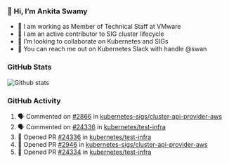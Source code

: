 ### 👋 Hi, I’m Ankita Swamy 

- 💼 I am working as Member of Technical Staff at VMware
- 👀 I am an active contributor to SIG cluster lifecycle 
- 💞️ I’m looking to collaborate on Kubernetes and SIGs
- 💬 You can reach me out on Kubernetes Slack with handle @swan

### GitHub Stats
![Github stats](https://github-readme-stats.vercel.app/api?username=Ankitasw&count_private=true&show_icons=true&theme=tokyonight)

### GitHub Activity 
<!--START_SECTION:activity-->
1. 🗣 Commented on [#2866](https://github.com/kubernetes-sigs/cluster-api-provider-aws/issues/2866) in [kubernetes-sigs/cluster-api-provider-aws](https://github.com/kubernetes-sigs/cluster-api-provider-aws)
2. 🗣 Commented on [#24336](https://github.com/kubernetes/test-infra/issues/24336) in [kubernetes/test-infra](https://github.com/kubernetes/test-infra)
3. 💪 Opened PR [#24336](https://github.com/kubernetes/test-infra/pull/24336) in [kubernetes/test-infra](https://github.com/kubernetes/test-infra)
4. 💪 Opened PR [#2946](https://github.com/kubernetes-sigs/cluster-api-provider-aws/pull/2946) in [kubernetes-sigs/cluster-api-provider-aws](https://github.com/kubernetes-sigs/cluster-api-provider-aws)
5. 💪 Opened PR [#24334](https://github.com/kubernetes/test-infra/pull/24334) in [kubernetes/test-infra](https://github.com/kubernetes/test-infra)
<!--END_SECTION:activity-->
